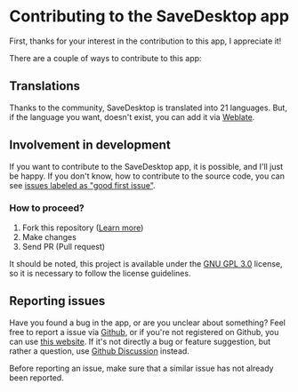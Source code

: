 # Contributing to the SaveDesktop app
First, thanks for your interest in the contribution to this app, I appreciate it!

There are a couple of ways to contribute to this app:

## Translations
Thanks to the community, SaveDesktop is translated into 21 languages. But, if the language you want, doesn't exist, you can add it via [Weblate](https://hosted.weblate.org/projects/vikdevelop/savedesktop/).

## Involvement in development
If you want to contribute to the SaveDesktop app, it is possible, and I'll just be happy. If you don't know, how to contribute to the source code, you can see [issues labeled as "good first issue"](https://github.com/vikdevelop/SaveDesktop/issues?q=is%3Aissue+is%3Aopen+label%3A%22good+first+issue%22).

### How to proceed?
1. Fork this repository ([Learn more](https://docs.github.com/en/pull-requests/collaborating-with-pull-requests/working-with-forks/fork-a-repo))
2. Make changes
3. Send PR (Pull request)

It should be noted, this project is available under the [GNU GPL 3.0](https://github.com/vikdevelop/SaveDesktop/blob/main/LICENSE) license, so it is necessary to follow the license guidelines.

## Reporting issues
Have you found a bug in the app, or are you unclear about something? Feel free to report a issue via [Github](https://github.com/vikdevelop/SaveDesktop/issues/new/choose), or if you're not registered on Github, you can use [this website](https://vikdevelop.github.io/SaveDesktop/open-issue/). If it's not directly a bug or feature suggestion, but rather a question, use [Github Discussion](https://github.com/vikdevelop/SaveDesktop/discussions/new/choose) instead. 

Before reporting an issue, make sure that a similar issue has not already been reported.
